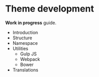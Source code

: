 Theme development
=================

**Work in progress** guide.

- Introduction
- Structure
- Namespace
- Utilities
    - Gulp JS
    - Webpack
    - Bower
- Translations
